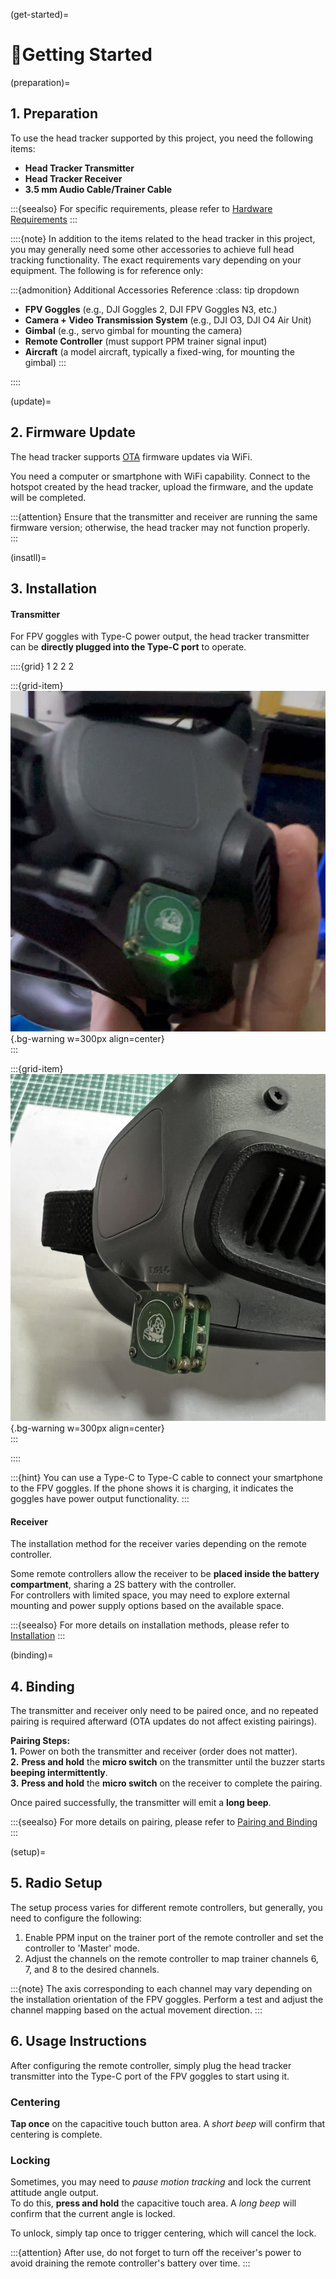 (get-started)=
# 🚀Getting Started

(preparation)=
## 1. Preparation

To use the head tracker supported by this project, you need the following items:

- **Head Tracker Transmitter**
- **Head Tracker Receiver**
- **3.5 mm Audio Cable/Trainer Cable**

:::{seealso}
For specific requirements, please refer to [Hardware Requirements](getting-started/hardware-required.md)
:::

::::{note}
In addition to the items related to the head tracker in this project, you may generally need some other accessories to achieve full head tracking functionality. The exact requirements vary depending on your equipment. The following is for reference only:

:::{admonition} Additional Accessories Reference
:class: tip dropdown
- **FPV Goggles** (e.g., DJI Goggles 2, DJI FPV Goggles N3, etc.)
- **Camera + Video Transmission System** (e.g., DJI O3, DJI O4 Air Unit)
- **Gimbal** (e.g., servo gimbal for mounting the camera)
- **Remote Controller** (must support PPM trainer signal input)
- **Aircraft** (a model aircraft, typically a fixed-wing, for mounting the gimbal)
:::

::::


(update)=
## 2. Firmware Update

The head tracker supports [OTA](getting-started/flashing-firmware.md#ota) firmware updates via WiFi.  

You need a computer or smartphone with WiFi capability. Connect to the hotspot created by the head tracker, upload the firmware, and the update will be completed.  

:::{attention}
Ensure that the transmitter and receiver are running the same firmware version; otherwise, the head tracker may not function properly.  
:::


(insatll)=
## 3. Installation

#### Transmitter

For FPV goggles with Type-C power output, the head tracker transmitter can be **directly plugged into the Type-C port** to operate.  

::::{grid} 1 2 2 2

:::{grid-item}
![TX_install]( ../_static/TX_install.jpg){.bg-warning w=300px align=center}  
:::

:::{grid-item}
![TX_install2]( ../_static/TX_install2.jpg){.bg-warning w=300px align=center}  
:::

::::

:::{hint}
You can use a Type-C to Type-C cable to connect your smartphone to the FPV goggles. If the phone shows it is charging, it indicates the goggles have power output functionality.
:::

#### Receiver

The installation method for the receiver varies depending on the remote controller.  

Some remote controllers allow the receiver to be **placed inside the battery compartment**, sharing a 2S battery with the controller.  
For controllers with limited space, you may need to explore external mounting and power supply options based on the available space.  

:::{seealso}
For more details on installation methods, please refer to [Installation](getting-started/installing.md)
:::


(binding)=
## 4. Binding

The transmitter and receiver only need to be paired once, and no repeated pairing is required afterward (OTA updates do not affect existing pairings).  

**Pairing Steps:**  
**1.** Power on both the transmitter and receiver (order does not matter).  
**2.** **Press and hold** the **micro switch** on the transmitter until the buzzer starts **beeping intermittently**.  
**3.** **Press and hold** the **micro switch** on the receiver to complete the pairing.  

Once paired successfully, the transmitter will emit a **long beep**.

:::{seealso}
For more details on pairing, please refer to [Pairing and Binding](getting-started/binding.md)
:::

(setup)=
## 5. Radio Setup

The setup process varies for different remote controllers, but generally, you need to configure the following:

1. Enable PPM input on the trainer port of the remote controller and set the controller to 'Master' mode.  
2. Adjust the channels on the remote controller to map trainer channels 6, 7, and 8 to the desired channels.

:::{note}
The axis corresponding to each channel may vary depending on the installation orientation of the FPV goggles. Perform a test and adjust the channel mapping based on the actual movement direction.
:::

## 6. Usage Instructions

After configuring the remote controller, simply plug the head tracker transmitter into the Type-C port of the FPV goggles to start using it.  

### Centering
**Tap once** on the capacitive touch button area. A *short beep* will confirm that centering is complete.

### Locking
Sometimes, you may need to *pause motion tracking* and lock the current attitude angle output.  
To do this, **press and hold** the capacitive touch area. A *long beep* will confirm that the current angle is locked.  

To unlock, simply tap once to trigger centering, which will cancel the lock.

:::{attention}
After use, do not forget to turn off the receiver's power to avoid draining the remote controller's battery over time.
:::